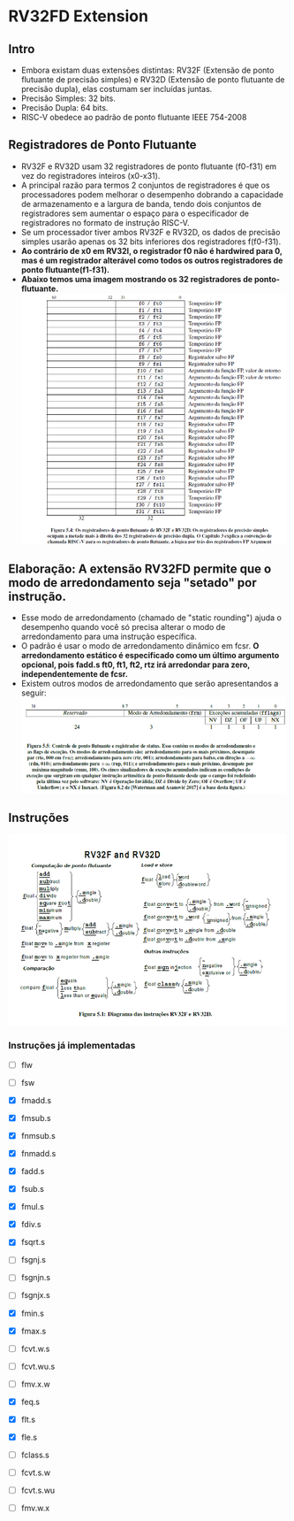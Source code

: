 # RV32FD Extension

## Intro
* Embora existam duas extensões distintas: RV32F (Extensão de ponto flutuante de precisão simples) e RV32D (Extensão de ponto flutuante de precisão dupla), elas costumam ser incluídas juntas.
* Precisão Simples: 32 bits.
* Precisão Dupla: 64 bits.
* RISC-V obedece ao padrão de ponto flutuante IEEE 754-2008

## Registradores de Ponto Flutuante
* RV32F e RV32D usam 32 registradores de ponto flutuante (f0-f31) em vez do registradores inteiros (x0-x31).
* A principal razão para termos 2 conjuntos de registradores é que os processadores podem melhorar o desempenho dobrando a capacidade de armazenamento e a largura de banda, tendo dois conjuntos de registradores sem aumentar o espaço para o especificador de registradores no formato de instrução RISC-V.
* Se um processador tiver ambos RV32F e RV32D, os dados de precisão simples usarão apenas os 32 bits inferiores dos registradores f(f0-f31).
* __Ao contrário de x0 em RV32I, o registrador f0 não é hardwired para 0, mas é um registrador alterável como todos os outros registradores de ponto flutuante(f1-f31).__
* __Abaixo temos uma imagem mostrando os 32 registradores de ponto-flutuante.__
![[rv32fdregisters](https://http://riscv.org/)](rv32fd_registers.png)

## Elaboração: A extensão RV32FD permite que o modo de arredondamento seja "setado" por instrução.
* Esse modo de arredondamento (chamado de "static rounding") ajuda o desempenho quando você só precisa alterar o modo de arredondamento para uma instrução específica.
* O padrão é usar o modo de arredondamento dinâmico em fcsr. __O arredondamento estático é especificado como um último argumento opcional, pois fadd.s ft0, ft1, ft2, rtz irá arredondar para zero, independentemente de fcsr.__
* Existem outros modos de arredondamento que serão apresentandos a seguir:
![[rv32fd_rounding_modes](https://http://riscv.org/)](rv32fd_rounding_modes.png)

## Instruções
![[rv32fd](https://http://riscv.org/)](rv32fd.png)

### Instruções já implementadas
- [ ] flw
- [ ] fsw
- [x] fmadd.s
- [x] fmsub.s
- [x] fnmsub.s
- [x] fnmadd.s
- [x] fadd.s
- [x] fsub.s
- [x] fmul.s
- [x] fdiv.s
- [x] fsqrt.s
- [ ] fsgnj.s
- [ ] fsgnjn.s
- [ ] fsgnjx.s
- [x] fmin.s
- [x] fmax.s
- [ ] fcvt.w.s
- [ ] fcvt.wu.s
- [ ] fmv.x.w
- [x] feq.s
- [x] flt.s
- [x] fle.s
- [ ] fclass.s
- [ ] fcvt.s.w
- [ ] fcvt.s.wu
- [ ] fmv.w.x

